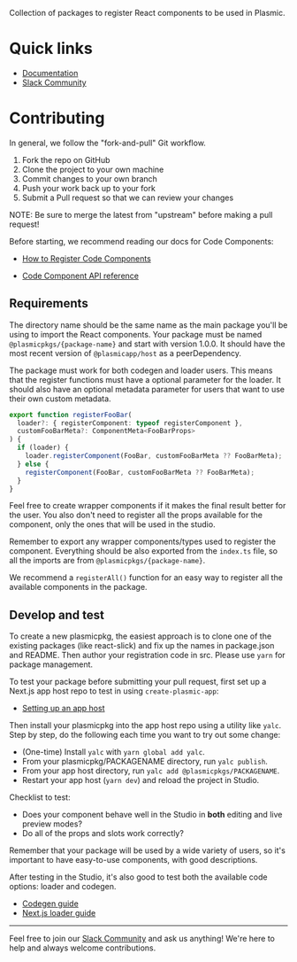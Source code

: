 Collection of packages to register React components to be used in Plasmic.

# Quick links

- [Documentation][docs]
- [Slack Community][slack]

[docs]: https://www.plasmic.app/learn/
[slack]: https://www.plasmic.app/slack

# Contributing

In general, we follow the "fork-and-pull" Git workflow.

1. Fork the repo on GitHub
2. Clone the project to your own machine
3. Commit changes to your own branch
4. Push your work back up to your fork
5. Submit a Pull request so that we can review your changes

NOTE: Be sure to merge the latest from "upstream" before making a pull request!

Before starting, we recommend reading our docs for Code Components:

- [How to Register Code Components](https://docs.plasmic.app/learn/registering-code-components/)

- [Code Component API reference](https://docs.plasmic.app/learn/code-components-ref/)

## Requirements

The directory name should be the same name as the main package you'll be using to import the React components. Your package must be named `@plasmicpkgs/{package-name}` and start with version 1.0.0. It should have the most recent version of `@plasmicapp/host` as a peerDependency.

The package must work for both codegen and loader users. This means that the register functions must have a optional parameter for the loader. It should also have an optional metadata parameter for users that want to use their own custom metadata.

```typescript
export function registerFooBar(
  loader?: { registerComponent: typeof registerComponent },
  customFooBarMeta?: ComponentMeta<FooBarProps>
) {
  if (loader) {
    loader.registerComponent(FooBar, customFooBarMeta ?? FooBarMeta);
  } else {
    registerComponent(FooBar, customFooBarMeta ?? FooBarMeta);
  }
}
```

Feel free to create wrapper components if it makes the final result better for the user. You also don't need to register all the props available for the component, only the ones that will be used in the studio.

Remember to export any wrapper components/types used to register the component. Everything should be also exported from the `index.ts` file, so all the imports are from `@plasmicpkgs/{package-name}`.

We recommend a `registerAll()` function for an easy way to register all the available components in the package.

## Develop and test

To create a new plasmicpkg, the easiest approach is to clone one of the existing packages (like react-slick) and fix up the names in package.json and README. Then author your registration code in src. Please use `yarn` for package management.

To test your package before submitting your pull request, first set up a Next.js app host repo to test in using `create-plasmic-app`:

- [Setting up an app host](https://docs.plasmic.app/learn/app-hosting/)

Then install your plasmicpkg into the app host repo using a utility like `yalc`. Step by step, do the following each time you want to try out some change:

- (One-time) Install `yalc` with `yarn global add yalc`.
- From your plasmicpkg/PACKAGENAME directory, run `yalc publish`.
- From your app host directory, run `yalc add @plasmicpkgs/PACKAGENAME`.
- Restart your app host (`yarn dev`) and reload the project in Studio.

Checklist to test:

- Does your component behave well in the Studio in **both** editing and live preview modes?
- Do all of the props and slots work correctly?

Remember that your package will be used by a wide variety of users, so it's important to have easy-to-use components, with good descriptions.

After testing in the Studio, it's also good to test both the available code options: loader and codegen.

- [Codegen guide](https://docs.plasmic.app/learn/codegen-guide/)
- [Next.js loader guide](https://docs.plasmic.app/learn/nextjs-quickstart/)

---

Feel free to join our [Slack Community](slack) and ask us anything! We're here to help and always welcome contributions.
